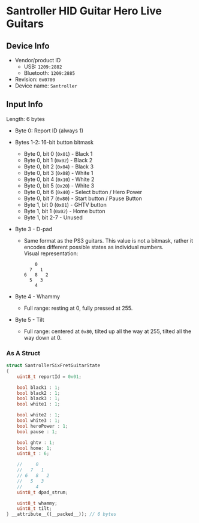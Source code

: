 # Santroller HID Guitar Hero Live Guitars

## Device Info

- Vendor/product ID
  - USB: `1209:2882`
  - Bluetooth: `1209:2885`
- Revision: `0x0700`
- Device name: `Santroller`

## Input Info

Length: 6 bytes

- Byte 0: Report ID (always 1)
- Bytes 1-2: 16-bit button bitmask
  - Byte 0, bit 0 (`0x01`) - Black 1
  - Byte 0, bit 1 (`0x02`) - Black 2
  - Byte 0, bit 2 (`0x04`) - Black 3
  - Byte 0, bit 3 (`0x08`) - White 1
  - Byte 0, bit 4 (`0x10`) - White 2
  - Byte 0, bit 5 (`0x20`) - White 3
  - Byte 0, bit 6 (`0x40`) - Select button / Hero Power
  - Byte 0, bit 7 (`0x80`) - Start button / Pause Button
  - Byte 1, bit 0 (`0x01`) - GHTV button
  - Byte 1, bit 1 (`0x02`) - Home button
  - Byte 1, bit 2-7 - Unused
- Byte 3 - D-pad
  - Same format as the PS3 guitars. This value is not a bitmask, rather it encodes different possible states as individual numbers.\
    Visual representation:

    ```
        0
      7   1
    6   8   2
      5   3
        4
    ```

- Byte 4 - Whammy
  - Full range: resting at 0, fully pressed at 255.
- Byte 5 - Tilt
  - Full range: centered at `0x80`, tilted up all the way at 255, tilted all the way down at 0.

### As A Struct

```cpp
struct SantrollerSixFretGuitarState
{
    uint8_t reportId = 0x01;

    bool black1 : 1;
    bool black2 : 1;
    bool black3 : 1;
    bool white1 : 1;

    bool white2 : 1;
    bool white3 : 1;
    bool heroPower : 1;
    bool pause : 1;

    bool ghtv : 1;
    bool home: 1;
    uint8_t : 6;

    //     0
    //   7   1
    // 6   8   2
    //   5   3
    //     4
    uint8_t dpad_strum;

    uint8_t whammy;
    uint8_t tilt;
} __attribute__((__packed__)); // 6 bytes
```
